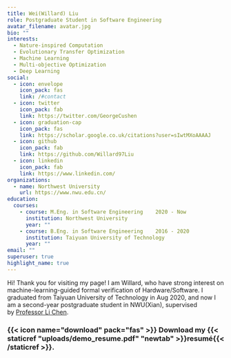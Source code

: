 ```yaml
---
title: Wei(Willard) Liu
role: Postgraduate Student in Software Engineering
avatar_filename: avatar.jpg
bio: ""
interests:
  - Nature-inspired Computation
  - Evolutionary Transfer Optimization
  - Machine Learning
  - Multi-objective Optimization
  - Deep Learning
social:
  - icon: envelope
    icon_pack: fas
    link: /#contact
  - icon: twitter
    icon_pack: fab
    link: https://twitter.com/GeorgeCushen
  - icon: graduation-cap
    icon_pack: fas
    link: https://scholar.google.co.uk/citations?user=sIwtMXoAAAAJ
  - icon: github
    icon_pack: fab
    link: https://github.com/Willard97Liu
  - icon: linkedin
    icon_pack: fab
    link: https://www.linkedin.com/
organizations:
  - name: Northwest University
    url: https://www.nwu.edu.cn/
education:
  courses:
    - course: M.Eng. in Software Engineering    2020 - Now
      institution: Northwest University
      year: ""
    - course: B.Eng. in Software Engineering    2016 - 2020
      institution: Taiyuan University of Technology
      year: ""
email: ""
superuser: true
highlight_name: true
---
```

Hi! Thank you for visiting my page! I am Willard, who have strong interest on machine-learning-guided formal verification of Hardware/Software. I graduated from Taiyuan University of Technology in Aug 2020, and now I am a second-year postgraduate student in NWU(Xian), supervised by [](https://hongcezh.people.ust.hk/)[Professor Li Chen](https://ist.nwu.edu.cn/info/1017/1269.htm).

### {{< icon name="download" pack="fas" >}} Download my {{< staticref "uploads/demo_resume.pdf" "newtab" >}}resumé{{< /staticref >}}.
